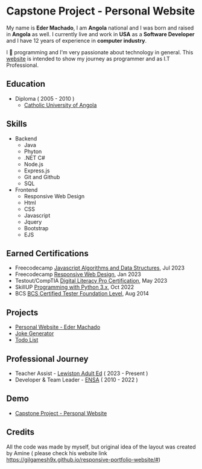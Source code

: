 # Capstone Project - Personal Website
My name is **Eder Machado**, I am **Angola** national and I was born and raised in **Angola** as well. I currently live and work in **USA** as a **Software Developer** and I have 12 years of experience in **computer industry**.

I 💙 programming and I'm very passionate about technology in general. This [website](https://domcorleone.github.io/capstone-project-eder-machado-personal-website/) is intended to show my journey as programmer and as I.T Professional.

## Education

- Diploma ( 2005 - 2010 )
   + [Catholic University of Angola](https://ucan.persistec.com/)

## Skills

- Backend
   + Java
   + Phyton
   + .NET C#
   + Node.js
   + Express.js
   + Git and Github
   + SQL
- Frontend
   + Responsive Web Design
   + Html
   + CSS
   + Javascript
   + Jquery
   + Bootstrap
   + EJS

## Earned Certifications

- Freecodecamp [Javascript Algorithms and Data Structures](https://www.freecodecamp.org/certification/domcorleone/javascript-algorithms-and-data-structures), Jul 2023
- Freecodecamp [Responsive Web Design](https://www.freecodecamp.org/certification/domcorleone/responsive-web-design), Jan 2023
- Testout/CompTIA [Digital Literacy Pro Certification](https://certification.testout.com/managecert?certificateID=6-1C6-V4JFFQ), May 2023
- SkillUP [Programming with Python 3.x](https://www.simplilearn.com/skillup-certificate-landing?token=eyJjb3Vyc2VfaWQiOiIxMTY5IiwiY2VydGlmaWNhdGVfdXJsIjoiaHR0cHM6XC9cL2NlcnRpZmljYXRlcy5zaW1wbGljZG4ubmV0XC9zaGFyZVwvdGh1bWJfMzg2ODcyOV8xNjY2MjIwMTkyLnBuZyIsInVzZXJuYW1lIjoiRWRlciBMb3VyZW5cdTAwZTdvIE1hY2hhZG8ifQ&utm_source=shared-certificate&utm_medium=app_lms&utm_campaign=shared-certificate-promotion&referrer=https%3A%2F%2Fcertificates.simplicdn.net%2Fshare%2Fthumb_3868729_1666220192.png&_branch_match_id=1221249195613724246&_branch_referrer=H4sIAAAAAAAAA8soKSkottLXL87MLcjJ1EssKNDLyczL1i8qT07PCYwyzChNAgCvo6ggIwAAAA%3D%3D), Oct 2022
- BCS [BCS Certified Tester Foundation Level](https://eprofessional.bcs.org/Portal/eCertCheck), Aug 2014

## Projects

- [Personal Website - Eder Machado](https://domcorleone.github.io/capstone-project-eder-machado-personal-website/)
- [Joke Generator](https://github.com/domcorleone/capstone-project-joke-generator)
- [Todo List](https://github.com/domcorleone/capstone-project-todolist)
## Professional Journey

* Teacher Assist - [Lewiston Adult Ed](https://lewiston.maineadulted.org/) ( 2023 - Present )
* Developer & Team Leader - [ENSA](https://www.ensa.co.ao/) ( 2010 - 2022 )

## Demo

- [Capstone Project - Personal Website](https://domcorleone.github.io/capstone-project-eder-machado-personal-website/)

## Credits

All the code was made by myself, but original idea of the layout was created by Amine ( please check his website link https://gilgamesh9x.github.io/responsive-portfolio-website/#)

